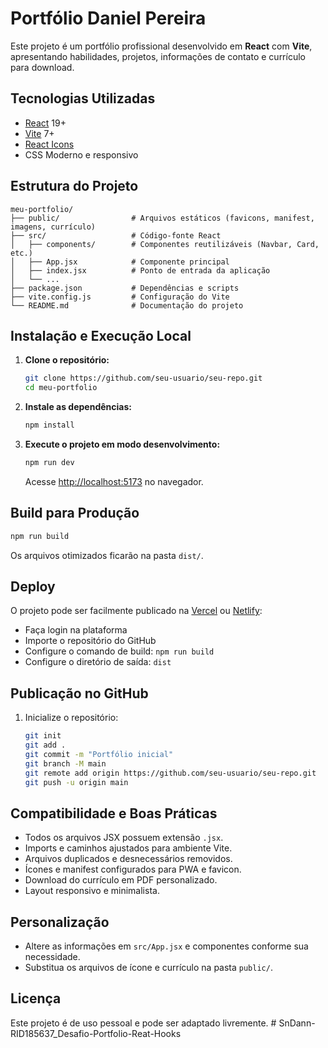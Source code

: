 # Portfólio Daniel Pereira

Este projeto é um portfólio profissional desenvolvido em **React** com **Vite**, apresentando habilidades, projetos, informações de contato e currículo para download.

## Tecnologias Utilizadas
- [React](https://react.dev/) 19+
- [Vite](https://vitejs.dev/) 7+
- [React Icons](https://react-icons.github.io/react-icons/)
- CSS Moderno e responsivo

## Estrutura do Projeto
```
meu-portfolio/
├── public/                # Arquivos estáticos (favicons, manifest, imagens, currículo)
├── src/                   # Código-fonte React
│   ├── components/        # Componentes reutilizáveis (Navbar, Card, etc.)
│   ├── App.jsx            # Componente principal
│   ├── index.jsx          # Ponto de entrada da aplicação
│   └── ...
├── package.json           # Dependências e scripts
├── vite.config.js         # Configuração do Vite
└── README.md              # Documentação do projeto
```

## Instalação e Execução Local
1. **Clone o repositório:**
   ```bash
   git clone https://github.com/seu-usuario/seu-repo.git
   cd meu-portfolio
   ```
2. **Instale as dependências:**
   ```bash
   npm install
   ```
3. **Execute o projeto em modo desenvolvimento:**
   ```bash
   npm run dev
   ```
   Acesse [http://localhost:5173](http://localhost:5173) no navegador.

## Build para Produção
```bash
npm run build
```
Os arquivos otimizados ficarão na pasta `dist/`.

## Deploy
O projeto pode ser facilmente publicado na [Vercel](https://vercel.com/) ou [Netlify](https://www.netlify.com/):
- Faça login na plataforma
- Importe o repositório do GitHub
- Configure o comando de build: `npm run build`
- Configure o diretório de saída: `dist`

## Publicação no GitHub
1. Inicialize o repositório:
   ```bash
   git init
   git add .
   git commit -m "Portfólio inicial"
   git branch -M main
   git remote add origin https://github.com/seu-usuario/seu-repo.git
   git push -u origin main
   ```

## Compatibilidade e Boas Práticas
- Todos os arquivos JSX possuem extensão `.jsx`.
- Imports e caminhos ajustados para ambiente Vite.
- Arquivos duplicados e desnecessários removidos.
- Ícones e manifest configurados para PWA e favicon.
- Download do currículo em PDF personalizado.
- Layout responsivo e minimalista.

## Personalização
- Altere as informações em `src/App.jsx` e componentes conforme sua necessidade.
- Substitua os arquivos de ícone e currículo na pasta `public/`.

## Licença
Este projeto é de uso pessoal e pode ser adaptado livremente.
#   S n D a n n - R I D 1 8 5 6 3 7 _ D e s a f i o - P o r t f o l i o - R e a t - H o o k s  
 
